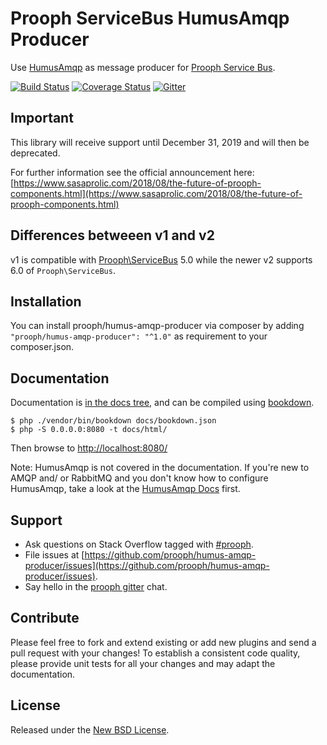 # Prooph ServiceBus HumusAmqp Producer

Use [HumusAmqp](https://github.com/prolic/HumusAmqp) as message producer for [Prooph Service Bus](https://github.com/prooph/service-bus).

[![Build Status](https://travis-ci.org/prooph/humus-amqp-producer.svg?branch=master)](https://travis-ci.org/prooph/humus-amqp-producer)
[![Coverage Status](https://coveralls.io/repos/prooph/humus-amqp-producer/badge.svg?branch=master&service=github)](https://coveralls.io/github/prooph/humus-amqp-producer?branch=master)
[![Gitter](https://badges.gitter.im/Join%20Chat.svg)](https://gitter.im/prooph/improoph)

## Important

This library will receive support until December 31, 2019 and will then be deprecated.

For further information see the official announcement here: [https://www.sasaprolic.com/2018/08/the-future-of-prooph-components.html](https://www.sasaprolic.com/2018/08/the-future-of-prooph-components.html)

## Differences betweeen v1 and v2

v1 is compatible with [Prooph\ServiceBus](http://github.com/prooph/service-bus) 5.0 while the newer v2
supports 6.0 of `Prooph\ServiceBus`.

## Installation

You can install prooph/humus-amqp-producer via composer by adding `"prooph/humus-amqp-producer": "^1.0"` as requirement to your composer.json.

## Documentation

Documentation is [in the docs tree](docs/), and can be compiled using [bookdown](http://bookdown.io).

```console
$ php ./vendor/bin/bookdown docs/bookdown.json
$ php -S 0.0.0.0:8080 -t docs/html/
```

Then browse to [http://localhost:8080/](http://localhost:8080/)

Note: HumusAmqp is not covered in the documentation. If you're new to AMQP and/ or RabbitMQ and you don't know
how to configure HumusAmqp, take a look at the [HumusAmqp Docs](https://humusamqp.readthedocs.io/en/latest/) first.

## Support

- Ask questions on Stack Overflow tagged with [#prooph](https://stackoverflow.com/questions/tagged/prooph).
- File issues at [https://github.com/prooph/humus-amqp-producer/issues](https://github.com/prooph/humus-amqp-producer/issues).
- Say hello in the [prooph gitter](https://gitter.im/prooph/improoph) chat.

## Contribute

Please feel free to fork and extend existing or add new plugins and send a pull request with your changes!
To establish a consistent code quality, please provide unit tests for all your changes and may adapt the documentation.

## License

Released under the [New BSD License](LICENSE).
